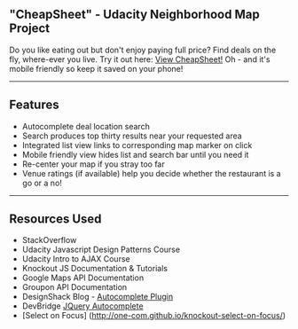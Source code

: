 "CheapSheet" - Udacity Neighborhood Map Project
--------

Do you like eating out but don't enjoy paying full price?  Find deals on the fly, where-ever you live. Try it out here: [View CheapSheet!](http://sheryllun.github.io/Project5-NeighborhoodMap) Oh - and it's mobile friendly so keep it saved on your phone!

***

Features
-------

* Autocomplete deal location search
* Search produces top thirty results near your requested area
* Integrated list view links to corresponding map marker on click
* Mobile friendly view hides list and search bar until you need it
* Re-center your map if you stray too far
* Venue ratings (if available) help you decide whether the restaurant is a go or a no!

***

Resources Used
-----

* StackOverflow
* Udacity Javascript Design Patterns Course
* Udacity Intro to AJAX Course
* Knockout JS Documentation & Tutorials
* Google Maps API Documentation
* Groupon API Documentation
* DesignShack Blog - [Autocomplete Plugin](http://designshack.net/articles/javascript/create-a-simple-autocomplete-with-html5-jquery/)
* DevBridge [JQuery Autocomplete](https://github.com/devbridge/jQuery-Autocomplete)
* [Select on Focus] (http://one-com.github.io/knockout-select-on-focus/)